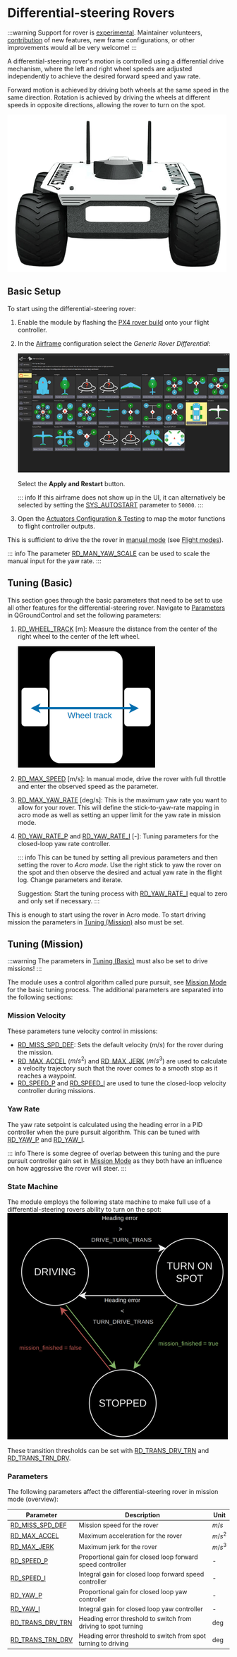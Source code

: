# Differential-steering Rovers

<Badge type="tip" text="main (PX4 v1.16+)" /> <Badge type="warning" text="Experimental" />

:::warning
Support for rover is [experimental](../airframes/index.md#experimental-vehicles).
Maintainer volunteers, [contribution](../contribute/index.md) of new features, new frame configurations, or other improvements would all be very welcome!
:::

A differential-steering rover's motion is controlled using a differential drive mechanism, where the left and right wheel speeds are adjusted independently to achieve the desired forward speed and yaw rate.

Forward motion is achieved by driving both wheels at the same speed in the same direction.
Rotation is achieved by driving the wheels at different speeds in opposite directions, allowing the rover to turn on the spot.

![Aion R1](../../assets/airframes/rover/aion_r1/r1_rover_no_bg.png)

## Basic Setup

To start using the differential-steering rover:

1. Enable the module by flashing the [PX4 rover build](../frames_rover/index.md#flashing-the-rover-build) onto your flight controller.

2. In the [Airframe](../config/airframe.md) configuration select the _Generic Rover Differential_:

   ![QGC screenshot showing selection of the airframe 'Generic Rover Differential'](../../assets/config/airframe/airframe_generic_rover_differential.png)

   Select the **Apply and Restart** button.

   ::: info
   If this airframe does not show up in the UI, it can alternatively be selected by setting the [SYS_AUTOSTART](../advanced_config/parameter_reference.md#SYS_AUTOSTART) parameter to `50000`.
   :::

3. Open the [Actuators Configuration & Testing](../config/actuators.md) to map the motor functions to flight controller outputs.

This is sufficient to drive the the rover in [manual mode](../flight_modes_rover/index.md#manual-mode) (see [Flight modes](../flight_modes_rover/index.md)).

::: info
The parameter [RD_MAN_YAW_SCALE](../advanced_config/parameter_reference.md#RD_MAN_YAW_SCALE) can be used to scale the manual input for the yaw rate.
:::

## Tuning (Basic)

This section goes through the basic parameters that need to be set to use all other features for the differential-steering rover.
Navigate to [Parameters](../advanced_config/parameters.md) in QGroundControl and set the following parameters:

1. [RD_WHEEL_TRACK](../advanced_config/parameter_reference.md#RD_WHEEL_TRACK) [m]: Measure the distance from the center of the right wheel to the center of the left wheel.

   ![Wheel track](../../assets/airframes/rover/rover_differential/wheel_track.png)

2. [RD_MAX_SPEED](../advanced_config/parameter_reference.md#RD_MAX_SPEED) [m/s]: In manual mode, drive the rover with full throttle and enter the observed speed as the parameter.
3. [RD_MAX_YAW_RATE](../advanced_config/parameter_reference.md#RD_MAX_YAW_RATE) [deg/s]: This is the maximum yaw rate you want to allow for your rover.
   This will define the stick-to-yaw-rate mapping in acro mode as well as setting an upper limit for the yaw rate in mission mode.
4. [RD_YAW_RATE_P](../advanced_config/parameter_reference.md#RD_YAW_RATE_P) and [RD_YAW_RATE_I](../advanced_config/parameter_reference.md#RD_YAW_RATE_I) [-]: Tuning parameters for the closed-loop yaw rate controller.

   ::: info
   This can be tuned by setting all previous parameters and then setting the rover to _Acro mode_.
   Use the right stick to yaw the rover on the spot and then observe the desired and actual yaw rate in the flight log.
   Change parameters and iterate.

   Suggestion: Start the tuning process with [RD_YAW_RATE_I](../advanced_config/parameter_reference.md#RD_YAW_RATE_I) equal to zero and only set if necessary.
   :::

This is enough to start using the rover in Acro mode.
To start driving mission the parameters in [Tuning (Mission)](#tuning-mission) also must be set.

## Tuning (Mission)

:::warning
The parameters in [Tuning (Basic)](#tuning-basic) must also be set to drive missions!
:::

The module uses a control algorithm called pure pursuit, see [Mission Mode](../flight_modes_rover/index.md#mission-mode) for the basic tuning process.
The additional parameters are separated into the following sections:

### Mission Velocity

These parameters tune velocity control in missions:

- [RD_MISS_SPD_DEF](#RD_MISS_SPD_DEF): Sets the default velocity ($m/s$) for the rover during the mission.
- [RD_MAX_ACCEL](#RD_MAX_ACCEL) ($m/s^2$) and [RD_MAX_JERK](#RD_MAX_JERK) ($m/s^3$) are used to calculate a velocity trajectory such that the rover comes to a smooth stop as it reaches a waypoint.
- [RD_SPEED_P](#RD_SPEED_P) and [RD_SPEED_I](#RD_SPEED_I) are used to tune the closed-loop velocity controller during missions.

### Yaw Rate

The yaw rate setpoint is calculated using the heading error in a PID controller when the pure pursuit algorithm.
This can be tuned with [RD_YAW_P](#RD_YAW_P) and [RD_YAW_I](#RD_YAW_I).

::: info
There is some degree of overlap between this tuning and the pure pursuit controller gain set in [Mission Mode](../flight_modes_rover/index.md#mission-mode) as they both have an influence on how aggressive the rover will steer.
:::

### State Machine

The module employs the following state machine to make full use of a differential-steering rovers ability to turn on the spot:
![Differential state machine](../../assets/airframes/rover/rover_differential/differential_state_machine.png)

These transition thresholds can be set with [RD_TRANS_DRV_TRN](#RD_TRANS_DRV_TRN) and [RD_TRANS_TRN_DRV](#RD_TRANS_TRN_DRV).

### Parameters

The following parameters affect the differential-steering rover in mission mode (overview):

| Parameter                                                                                                   | Description                                                    | Unit    |
| ----------------------------------------------------------------------------------------------------------- | -------------------------------------------------------------- | ------- |
| <a id="RD_MISS_SPD_DEF"></a>[RD_MISS_SPD_DEF](../advanced_config/parameter_reference.md#RD_MISS_SPD_DEF)    | Mission speed for the rover                                    | $m/s$   |
| <a id="RD_MAX_ACCEL"></a>[RD_MAX_ACCEL](../advanced_config/parameter_reference.md#RD_MAX_ACCEL)             | Maximum acceleration for the rover                             | $m/s^2$ |
| <a id="RD_MAX_JERK"></a>[RD_MAX_JERK](../advanced_config/parameter_reference.md#RD_MAX_JERK)                | Maximum jerk for the rover                                     | $m/s^3$ |
| <a id="RD_SPEED_P"></a>[RD_SPEED_P](../advanced_config/parameter_reference.md#RD_SPEED_P)                   | Proportional gain for closed loop forward speed controller     | -       |
| <a id="RD_SPEED_I"></a>[RD_SPEED_I](../advanced_config/parameter_reference.md#RD_SPEED_I)                   | Integral gain for closed loop forward speed controller         | -       |
| <a id="RD_YAW_P"></a>[RD_YAW_P](../advanced_config/parameter_reference.md#RD_YAW_P)                         | Proportional gain for closed loop yaw controller               | -       |
| <a id="RD_YAW_I"></a>[RD_YAW_I](../advanced_config/parameter_reference.md#RD_YAW_I)                         | Integral gain for closed loop yaw controller                   | -       |
| <a id="RD_TRANS_DRV_TRN"></a>[RD_TRANS_DRV_TRN](../advanced_config/parameter_reference.md#RD_TRANS_DRV_TRN) | Heading error threshold to switch from driving to spot turning | deg     |
| <a id="RD_TRANS_TRN_DRV"></a>[RD_TRANS_TRN_DRV](../advanced_config/parameter_reference.md#RD_TRANS_TRN_DRV) | Heading error threshold to switch from spot turning to driving | deg     |
